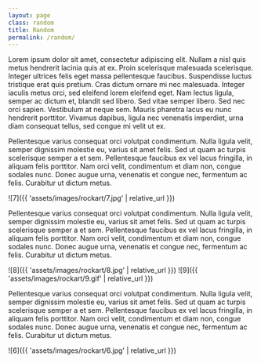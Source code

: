 ```yaml
---
layout: page
class: random
title: Random
permalink: /random/
---
```


Lorem ipsum dolor sit amet, consectetur adipiscing elit. Nullam a nisl quis metus hendrerit lacinia quis at ex. Proin scelerisque malesuada scelerisque. Integer ultrices felis eget massa pellentesque faucibus. Suspendisse luctus tristique erat quis pretium. Cras dictum ornare mi nec malesuada. Integer iaculis metus orci, sed eleifend lorem eleifend eget. Nam lectus ligula, semper ac dictum et, blandit sed libero. Sed vitae semper libero. Sed nec orci sapien. Vestibulum at neque sem. Mauris pharetra lacus eu nunc hendrerit porttitor. Vivamus dapibus, ligula nec venenatis imperdiet, urna diam consequat tellus, sed congue mi velit ut ex.

Pellentesque varius consequat orci volutpat condimentum. Nulla ligula velit, semper dignissim molestie eu, varius sit amet felis. Sed ut quam ac turpis scelerisque semper a et sem. Pellentesque faucibus ex vel lacus fringilla, in aliquam felis porttitor. Nam orci velit, condimentum et diam non, congue sodales nunc. Donec augue urna, venenatis et congue nec, fermentum ac felis. Curabitur ut dictum metus.

![7]({{ 'assets/images/rockart/7.jpg' | relative_url }})

Pellentesque varius consequat orci volutpat condimentum. Nulla ligula velit, semper dignissim molestie eu, varius sit amet felis. Sed ut quam ac turpis scelerisque semper a et sem. Pellentesque faucibus ex vel lacus fringilla, in aliquam felis porttitor. Nam orci velit, condimentum et diam non, congue sodales nunc. Donec augue urna, venenatis et congue nec, fermentum ac felis. Curabitur ut dictum metus.

![8]({{ 'assets/images/rockart/8.jpg' | relative_url }})
![9]({{ 'assets/images/rockart/9.gif' | relative_url }})

Pellentesque varius consequat orci volutpat condimentum. Nulla ligula velit, semper dignissim molestie eu, varius sit amet felis. Sed ut quam ac turpis scelerisque semper a et sem. Pellentesque faucibus ex vel lacus fringilla, in aliquam felis porttitor. Nam orci velit, condimentum et diam non, congue sodales nunc. Donec augue urna, venenatis et congue nec, fermentum ac felis. Curabitur ut dictum metus.

![6]({{ 'assets/images/rockart/6.jpg' | relative_url }})

